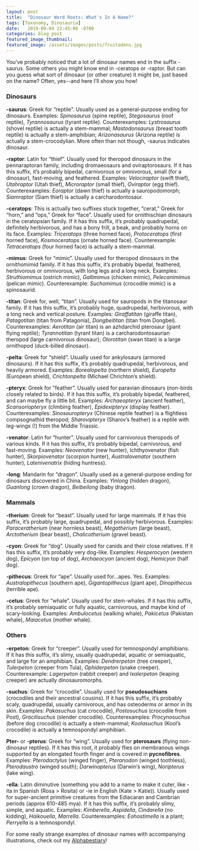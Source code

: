 ```yaml
---
layout: post
title:  "Dinosaur Word Roots: What's In A Name?"
tags: [Taxonomy, Dinosauria]
date:   2019-09-04 22:45:08 -0700
categories: blog post
featured_image_thumbnail:
featured_image: /assets/images/posts/fruitadens.jpg
---
```

You’ve probably noticed that a lot of dinosaur names end in the suffix -saurus.  Some others you might know end in -ceratops or -raptor.  But can you guess what sort of dinosaur (or other creature) it might be, just based on the name?  Often, yes--and here I’ll show you how!

### Dinosaurs
**-saurus**: Greek for “reptile”.  Usually used as a general-purpose ending for dinosaurs.  Examples: *Spinosaurus* (spine reptile), *Stegosaurus* (roof reptile), *Tyrannosaurus* (tyrant reptile).  Counterexamples: *Lystrosaurus* (shovel reptile) is actually a stem-mammal; *Mastodonsaurus* (breast tooth reptile) is actually a stem-amphibian; *Arizonasaurus* (Arizona reptile) is actually a stem-crocodylian.  More often than not though, -saurus indicates dinosaur.

**-raptor**: Latin for “thief”.  Usually used for theropod dinosaurs in the pennaraptoran family, including dromaeosaurs and oviraptorosaurs.  If it has this suffix, it’s probably bipedal, carnivorous or omnivorous, small (for a dinosaur), fast-moving, and feathered.  Examples: *Velociraptor* (swift thief), *Utahraptor* (Utah thief), *Microraptor* (small thief), *Oviraptor* (egg thief).  Counterexamples: *Eoraptor* (dawn thief) is actually a sauropodomorph; *Siamraptor* (Siam thief) is actually a carcharodontosaur.

**-ceratops**: This is actually two suffixes stuck together, “cerat,” Greek for “horn,” and “ops,” Greek for “face”.  Usually used for ornithischian dinosaurs in the ceratopsian family.  If it has this suffix, it’s probably quadrupedal, definitely herbivorous, and has a bony frill, a beak, and probably horns on its face.  Examples: *Triceratops* (three horned face), *Protoceratops* (first horned face), *Kosmoceratops* (ornate horned face).  Counterexample: *Tetraceratops* (four horned face) is actually a stem-mammal.

**-mimus**: Greek for “mimic”.  Usually used for theropod dinosaurs in the ornithomimid family.  If it has this suffix, it’s probably bipedal, feathered, herbivorous or omnivorous, with long legs and a long neck.  Examples: *Struthiomimus* (ostrich mimic), *Gallimimus* (chicken mimic), *Pelecanimimus* (pelican mimic). Counterexample: *Suchomimus* (crocodile mimic) is a spinosaurid.

**-titan**: Greek for, well, “titan”.  Usually used for sauropods in the titanosaur family.  If it has this suffix, it’s probably huge, quadrupedal, herbivorous, with a long neck and vertical posture.  Examples: *Giraffatitan* (giraffe titan), *Patagotitan* (titan from Patagonia), *Dongbeititan* (titan from Dongbei).  Counterexamples: *Aerotitan* (air titan) is an azhdarchid pterosaur (giant flying reptile); *Tyrannotitan* (tyrant titan) is a carcharodontosaurian theropod (large carnivorous dinosaur); *Olorotitan* (swan titan) is a large ornithopod (duck-billed dinosaur).

**-pelta**: Greek for “shield”.  Usually used for ankylosaurs (armored dinosaurs).  If it has this suffix, it’s probably quadrupedal, herbivorous, and heavily armored.  Examples: *Borealopelta* (northern shield), *Europelta* (European shield), *Crichtonpelta* (Michael Chrichton’s shield).

**-pteryx**: Greek for “feather”.  Usually used for paravian dinosaurs (non-birds closely related to birds).  If it has this suffix, it’s probably bipedal, feathered, and can maybe fly a little bit.  Examples: *Archaeopteryx* (ancient feather), *Scansoriopteryx* (climbing feather), *Epidexipteryx* (display feather).  Counterexamples: *Sinosauropteryx* (Chinese reptile feather) is a flightless compsognathid theropod; *Sharovipteryx* (Sharov’s feather) is a reptile with leg-wings (!) from the Middle Triassic.

**-venator**: Latin for “hunter”.  Usually used for carnivorous theropods of various kinds.  If it has this suffix, it’s probably bipedal, carnivorous, and fast-moving.  Examples: *Neovenator* (new hunter), Ichthyovenator (fish hunter), *Skorpiovenator* (scorpion hunter), *Australovenator* (southern hunter), *Latenivenatrix* (hiding huntress).

**-long**: Mandarin for “dragon”.  Usually used as a general-purpose ending for dinosaurs discovered in China.  Examples: *Yinlong* (hidden dragon), *Guanlong* (crown dragon), *Beibeilong* (baby dragon).

### Mammals
**-therium**: Greek for “beast”.  Usually used for large mammals.  If it has this suffix, it’s probably large, quadrupedal, and possibly herbivorous.  Examples: *Paraceratherium* (near hornless beast), *Megatherium* (large beast), *Arctotherium* (bear beast), *Chalicotherium* (gravel beast).

**-cyon**: Greek for “dog”.  Usually used for canids and their close relatives.  If it has this suffix, it’s probably very dog-like.  Examples: *Hesperocyon* (western dog), *Epicyon* (on top of dog), *Archaeocyon* (ancient dog), *Hemicyon* (half dog).

**-pithecus**: Greek for “ape”.  Usually used for...apes.  Yes.  Examples: *Australopithecus* (southern ape), *Gigantopithecus* (giant ape), *Dinopithecus* (terrible ape).

**-cetus**: Greek for “whale”.  Usually used for stem-whales.  If it has this suffix, it’s probably semiaquatic or fully aquatic, carnivorous, and maybe kind of scary-looking.  Examples: *Ambulocetus* (walking whale), *Pakicetus* (Pakistan whale), *Maiacetus* (mother whale).

### Others
**-erpeton**: Greek for “creeper”.  Usually used for temnospondyl amphibians.  If it has this suffix, it’s slimy, usually quadrupedal, aquatic or semiaquatic, and large for an amphibian.  Examples: *Dendrerpeton* (tree creeper), *Tulerpeton* (creeper from Tula), *Ophiderpeton* (snake creeper).  Counterexample: *Lagerpeton* (rabbit creeper) and *Ixalerpeton* (leaping creeper) are actually dinosauromorphs.

**-suchus**: Greek for “crocodile”.  Usually used for **pseudosuchians** (crocodiles and their ancestral cousins).  If it has this suffix, it’s probably scaly, quadrupedal, usually carnivorous, and has osteoderms or armor in its skin.  Examples: *Pakasuchus* (cat crocodile), *Postosuchus* (crocodile from Post), *Gracilisuchus* (slender crocodile).  Counterexamples: *Procynosuchus* (before dog crocodile) is actually a stem-mammal; *Koolasuchus* (Kool’s crocodile) is actually a temnospondyl amphibian.

**Pter-** or **-pterus**: Greek for “wing”.  Usually used for **pterosaurs** (flying non-dinosaur reptiles).  If it has this root, it probably flies on membranous wings supported by an elongated fourth finger and is covered in **pycnofibres**.  Examples: *Pterodactylus* (winged finger), *Pteranodon* (winged toothless), *Pterodaustro* (winged south); *Darwinopterus* (Darwin’s wing), *Noripterus* (lake wing).

**-ella**: Latin diminutive (something you add to a name to make it cuter, like -ita in Spanish (Rosa > Rosita) or -ie in English (Kate > Katie)).  Usually used for super-ancient primitive creatures from the Ediacaran and Cambrian periods (approx 610-485 mya).  If it has this suffix, it’s probably slimy, simple, and aquatic.  Examples: *Kimberella*, *Aspidella*, *Cindarella* (no kidding), *Haikouella*, *Marrella*.  Counterexamples: *Eohostimella* is a plant; *Perryella* is a temnospondyl.

For some really strange examples of dinosaur names with accompanying illustrations, check out my [Alphabestiary](https://obscuredinosaurfacts.com/blog/post/2020/03/23/alphabestiary.html)!